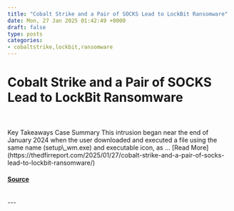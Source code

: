 ```yaml
---
title: "Cobalt Strike and a Pair of SOCKS Lead to LockBit Ransomware"
date: Mon, 27 Jan 2025 01:42:49 +0000
draft: false
type: posts
categories: 
- cobaltstrike,lockbit,ransomware
---
```

# Cobalt Strike and a Pair of SOCKS Lead to LockBit Ransomware

<br/>

<br/>
Key Takeaways Case Summary This intrusion began near the end of January 2024 when the user downloaded and executed a file using the same name (setup\_wm.exe) and executable icon, as … [Read More](https://thedfirreport.com/2025/01/27/cobalt-strike-and-a-pair-of-socks-lead-to-lockbit-ransomware/)

#### [Source](https://thedfirreport.com/2025/01/27/cobalt-strike-and-a-pair-of-socks-lead-to-lockbit-ransomware/)

<br/>
---
